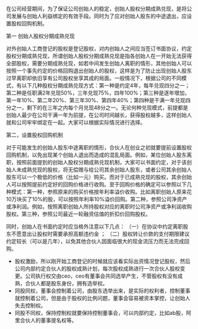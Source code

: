 在公司经营期间，为了保证公司创始人的稳定，创始人股权分期成熟兑现，是将公司发展与创始人利益绑定的有效手段。同时为了应对创始人股东的中途退出，应设置股权回购机制。

第一 创始人股权分期成熟兑现

对外创始人工商登记的股权是登记股权，对内创始人之间应当签订书面协议，约定股权分期成熟兑现，所谓创始人股权分期成熟兑现是指各创始人在一开始无法获得全部股权，需要分期成熟兑现，如若中间发生创始人离职的情形，其他创始人可以按照一个事先约定的价格回购退出创始人的股权，这样是为了防止出现创始人股东过早离职却依旧享有公司股权坐享其成的局面。一般情况下，根据公司的不同模式，有以下几种股权分期成熟兑现方式：第一种是约定4年，每年兑现四分之一；第二种是任职满2年兑现50%，三年兑现75%，四年100%；第三种是逐年增加，第一年10%、第二年20%、第三年30%、第四年40%；第四种是干满一年兑现四分之一，剩下的在三年之内每个月兑现48分之一。无论何种兑现模式，前提都是创始人最少在公司干满一年为前提，在公司时间越长，获得股权越多，这样创始人就和公司牢牢绑定在一起。大家可以根据实际情况进行选择。


第二，设置股权回购机制

对于可能发生的创始人股东中途离职的情形，合伙人在创业之初就要提前设置股权回购机制，以免出现某个创始人退出而造成的混乱局面。例如，某位创始人股东离职，按照前面提到的创始人股权分期成熟兑现机制，大家可以书面约定，对于该创始人未成熟兑现的股权，将无偿赠与给公司其余创始人股东，或者公司其余创始人股东可以一个极低的价格（比如一元）购买。而对于已成熟兑现的股权，其余创始人可以按照提前约定好的回购价格进行收购。至于回购价格的确定可以参照以下几种模式：第一种，参照原来的购买价格按年利率溢价收购。比如离职创始人原来花10万块买了10%的股，可以按照年利率10%溢价回购。第二种，参照公司净资产或净利润。例如，按照离职创始人所持股权对应的离职时公司净资产或净利润收购股权。第三种，参照公司最近一轮融资估值的折扣价回购股权。


同时，创始人在书面约定时应当格外注意以下几点：
（一）在协议中约定离职股东不愿意出让股权时需要承担高额违约金 ；
（二）股权转让价款的支付期限建议约定较长（可以是几年），以免其他合伙人因面临很大的现金流压力而无法完成回购。


* 股权激励，所以刚开始工商登记的时候就应该看实际出资情况登记股权，然后公司内部约定合伙人的股权成熟计划，每次股权成熟进行一次合伙人股权变更。公司执行权交由ceo，ceo有董事会共同选举产生，不管股权有没有成熟，合伙人都是股东身份，拥有选举权。
* 同股同权，董事会控制着公司，由股东选举出来，是实际的权利者，控制董事就控制着公司，但是由于股权的比例问题，董事会容易被资本掌控，让创始人失去控制权。
* 同股不同权，保持控制权就要保持控制董事会，可以内部约定，比如ab股，阿里合伙人的董事提名权等。
